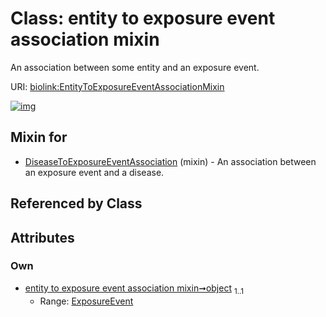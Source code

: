 
# Class: entity to exposure event association mixin


An association between some entity and an exposure event.

URI: [biolink:EntityToExposureEventAssociationMixin](https://w3id.org/biolink/vocab/EntityToExposureEventAssociationMixin)


[![img](https://yuml.me/diagram/nofunky;dir:TB/class/[ExposureEvent],[ExposureEvent]<object%201..1-++[EntityToExposureEventAssociationMixin],[DiseaseToExposureEventAssociation]uses%20-.->[EntityToExposureEventAssociationMixin],[DiseaseToExposureEventAssociation])](https://yuml.me/diagram/nofunky;dir:TB/class/[ExposureEvent],[ExposureEvent]<object%201..1-++[EntityToExposureEventAssociationMixin],[DiseaseToExposureEventAssociation]uses%20-.->[EntityToExposureEventAssociationMixin],[DiseaseToExposureEventAssociation])

## Mixin for

 * [DiseaseToExposureEventAssociation](DiseaseToExposureEventAssociation.md) (mixin)  - An association between an exposure event and a disease.

## Referenced by Class


## Attributes


### Own

 * [entity to exposure event association mixin➞object](entity_to_exposure_event_association_mixin_object.md)  <sub>1..1</sub>
     * Range: [ExposureEvent](ExposureEvent.md)
